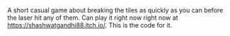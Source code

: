 A short casual game about breaking the tiles as quickly as you can before the laser hit any of them. Can play it right now right now at https://shashwatgandhi88.itch.io/. This is the code for it.
